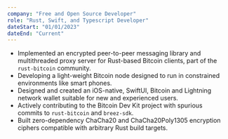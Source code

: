 ```yaml
---
company: "Free and Open Source Developer"
role: "Rust, Swift, and Typescript Developer"
dateStart: "01/01/2023"
dateEnd: "Current"
---
```


- Implemented an encrypted peer-to-peer messaging library and multithreaded proxy server for Rust-based Bitcoin clients, part of the `rust-bitcoin` community.
- Developing a light-weight Bitcoin node designed to run in constrained environments like smart phones.
- Designed and created an iOS-native, SwiftUI, Bitcoin and Lightning network wallet suitable for new and experienced users.
- Actively contributing to the Bitcoin Dev Kit project with spurious commits to `rust-bitcoin` and `breez-sdk`.
- Built zero-dependency ChaCha20 and ChaCha20Poly1305 encryption ciphers compatible with arbitrary Rust build targets.
